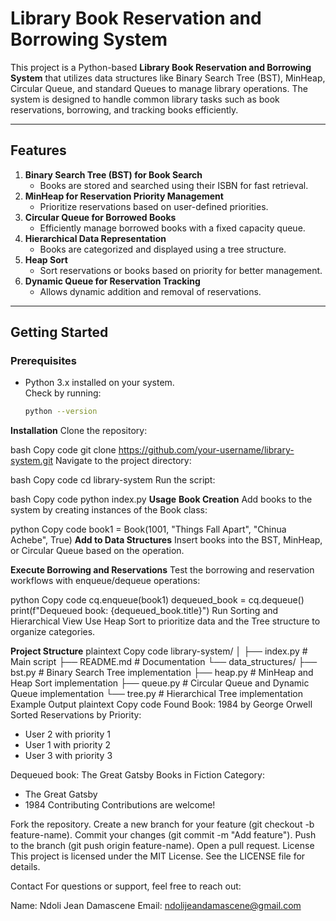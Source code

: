 # Library Book Reservation and Borrowing System

This project is a Python-based **Library Book Reservation and Borrowing System** that utilizes data structures like Binary Search Tree (BST), MinHeap, Circular Queue, and standard Queues to manage library operations. The system is designed to handle common library tasks such as book reservations, borrowing, and tracking books efficiently.

---

## Features

1. **Binary Search Tree (BST) for Book Search**
   - Books are stored and searched using their ISBN for fast retrieval.
2. **MinHeap for Reservation Priority Management**
   - Prioritize reservations based on user-defined priorities.
3. **Circular Queue for Borrowed Books**
   - Efficiently manage borrowed books with a fixed capacity queue.
4. **Hierarchical Data Representation**
   - Books are categorized and displayed using a tree structure.
5. **Heap Sort**
   - Sort reservations or books based on priority for better management.
6. **Dynamic Queue for Reservation Tracking**
   - Allows dynamic addition and removal of reservations.

---

## Getting Started

### Prerequisites
- Python 3.x installed on your system.  
  Check by running:
  ```bash
  python --version
**Installation**
Clone the repository:

bash
Copy code
git clone https://github.com/your-username/library-system.git
Navigate to the project directory:

bash
Copy code
cd library-system
Run the script:

bash
Copy code
python index.py
**Usage**
**Book Creation**
Add books to the system by creating instances of the Book class:

python
Copy code
book1 = Book(1001, "Things Fall Apart", "Chinua Achebe", True)
**Add to Data Structures**
Insert books into the BST, MinHeap, or Circular Queue based on the operation.

**Execute Borrowing and Reservations**
Test the borrowing and reservation workflows with enqueue/dequeue operations:

python
Copy code
cq.enqueue(book1)
dequeued_book = cq.dequeue()
print(f"Dequeued book: {dequeued_book.title}")
Run Sorting and Hierarchical View
Use Heap Sort to prioritize data and the Tree structure to organize categories.

**Project Structure**
plaintext
Copy code
library-system/
│
├── index.py       # Main script
├── README.md      # Documentation
└── data_structures/
    ├── bst.py     # Binary Search Tree implementation
    ├── heap.py    # MinHeap and Heap Sort implementation
    ├── queue.py   # Circular Queue and Dynamic Queue implementation
    └── tree.py    # Hierarchical Tree implementation
Example Output
plaintext
Copy code
Found Book: 1984 by George Orwell
Sorted Reservations by Priority:
- User 2 with priority 1
- User 1 with priority 2
- User 3 with priority 3

Dequeued book: The Great Gatsby
Books in Fiction Category:
- The Great Gatsby
- 1984
Contributing
Contributions are welcome!

Fork the repository.
Create a new branch for your feature (git checkout -b feature-name).
Commit your changes (git commit -m "Add feature").
Push to the branch (git push origin feature-name).
Open a pull request.
License
This project is licensed under the MIT License. See the LICENSE file for details.

Contact
For questions or support, feel free to reach out:

Name: Ndoli Jean Damascene
Email: ndolijeandamascene@gmail.com



